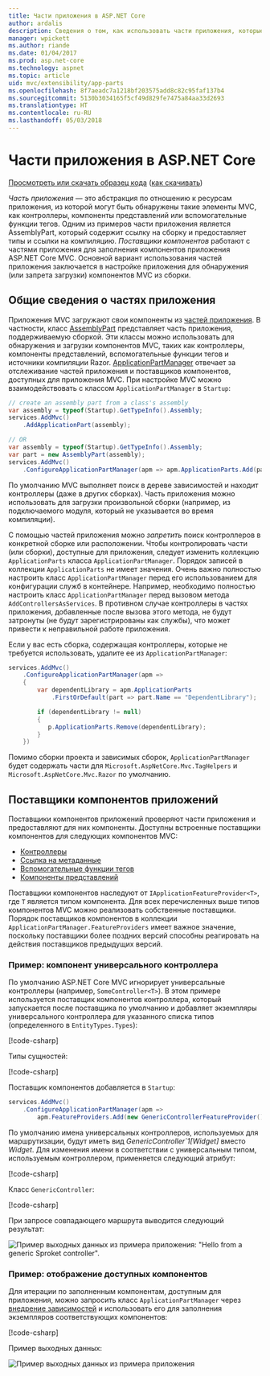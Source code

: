 ```yaml
---
title: Части приложения в ASP.NET Core
author: ardalis
description: Сведения о том, как использовать части приложения, которые являются абстракциями по отношению к ресурсам приложения, для обнаружения или запрета загрузки компонентов из сборки.
manager: wpickett
ms.author: riande
ms.date: 01/04/2017
ms.prod: asp.net-core
ms.technology: aspnet
ms.topic: article
uid: mvc/extensibility/app-parts
ms.openlocfilehash: 8f7aeadc7a1218bf203575add8c82c95faf137b4
ms.sourcegitcommit: 5130b3034165f5cf49d829fe7475a84aa33d2693
ms.translationtype: HT
ms.contentlocale: ru-RU
ms.lasthandoff: 05/03/2018
---
```

# <a name="application-parts-in-aspnet-core"></a>Части приложения в ASP.NET Core

[Просмотреть или скачать образец кода](https://github.com/aspnet/Docs/tree/master/aspnetcore/mvc/advanced/app-parts/sample) ([как скачивать](xref:tutorials/index#how-to-download-a-sample))

*Часть приложения* — это абстракция по отношению к ресурсам приложения, из которой могут быть обнаружены такие элементы MVC, как контроллеры, компоненты представлений или вспомогательные функции тегов. Одним из примеров части приложения является AssemblyPart, который содержит ссылку на сборку и предоставляет типы и ссылки на компиляцию. *Поставщики компонентов* работают с частями приложения для заполнения компонентов приложения ASP.NET Core MVC. Основной вариант использования частей приложения заключается в настройке приложения для обнаружения (или запрета загрузки) компонентов MVC из сборки.

## <a name="introducing-application-parts"></a>Общие сведения о частях приложения

Приложения MVC загружают свои компоненты из [частей приложения](/dotnet/api/microsoft.aspnetcore.mvc.applicationparts.applicationpart). В частности, класс [AssemblyPart](/dotnet/api/microsoft.aspnetcore.mvc.applicationparts.assemblypart#Microsoft_AspNetCore_Mvc_ApplicationParts_AssemblyPart) представляет часть приложения, поддерживаемую сборкой. Эти классы можно использовать для обнаружения и загрузки компонентов MVC, таких как контроллеры, компоненты представлений, вспомогательные функции тегов и источники компиляции Razor. [ApplicationPartManager](/dotnet/api/microsoft.aspnetcore.mvc.applicationparts.applicationpartmanager) отвечает за отслеживание частей приложения и поставщиков компонентов, доступных для приложения MVC. При настройке MVC можно взаимодействовать с классом `ApplicationPartManager` в `Startup`:

```csharp
// create an assembly part from a class's assembly
var assembly = typeof(Startup).GetTypeInfo().Assembly;
services.AddMvc()
    .AddApplicationPart(assembly);

// OR
var assembly = typeof(Startup).GetTypeInfo().Assembly;
var part = new AssemblyPart(assembly);
services.AddMvc()
    .ConfigureApplicationPartManager(apm => apm.ApplicationParts.Add(part));
```

По умолчанию MVC выполняет поиск в дереве зависимостей и находит контроллеры (даже в других сборках). Часть приложения можно использовать для загрузки произвольной сборки (например, из подключаемого модуля, который не указывается во время компиляции).

С помощью частей приложения можно *запретить* поиск контроллеров в конкретной сборке или расположении. Чтобы контролировать части (или сборки), доступные для приложения, следует изменить коллекцию `ApplicationParts` класса `ApplicationPartManager`. Порядок записей в коллекции `ApplicationParts` не имеет значения. Очень важно полностью настроить класс `ApplicationPartManager` перед его использованием для конфигурации служб в контейнере. Например, необходимо полностью настроить класс `ApplicationPartManager` перед вызовом метода `AddControllersAsServices`. В противном случае контроллеры в частях приложения, добавленные после вызова этого метода, не будут затронуты (не будут зарегистрированы как службы), что может привести к неправильной работе приложения.

Если у вас есть сборка, содержащая контроллеры, которые не требуется использовать, удалите ее из `ApplicationPartManager`:

```csharp
services.AddMvc()
    .ConfigureApplicationPartManager(apm =>
    {
        var dependentLibrary = apm.ApplicationParts
            .FirstOrDefault(part => part.Name == "DependentLibrary");

        if (dependentLibrary != null)
        {
           p.ApplicationParts.Remove(dependentLibrary);
        }
    })
```

Помимо сборки проекта и зависимых сборок, `ApplicationPartManager` будет содержать части для `Microsoft.AspNetCore.Mvc.TagHelpers` и `Microsoft.AspNetCore.Mvc.Razor` по умолчанию.

## <a name="application-feature-providers"></a>Поставщики компонентов приложений

Поставщики компонентов приложений проверяют части приложения и предоставляют для них компоненты. Доступны встроенные поставщики компонентов для следующих компонентов MVC:

* [Контроллеры](/dotnet/api/microsoft.aspnetcore.mvc.controllers.controllerfeatureprovider)
* [Ссылка на метаданные](/dotnet/api/microsoft.aspnetcore.mvc.razor.compilation.metadatareferencefeatureprovider)
* [Вспомогательные функции тегов](/dotnet/api/microsoft.aspnetcore.mvc.razor.taghelpers.taghelperfeatureprovider)
* [Компоненты представлений](/dotnet/api/microsoft.aspnetcore.mvc.viewcomponents.viewcomponentfeatureprovider)

Поставщики компонентов наследуют от `IApplicationFeatureProvider<T>`, где `T` является типом компонента. Для всех перечисленных выше типов компонентов MVC можно реализовать собственные поставщики. Порядок поставщиков компонентов в коллекции `ApplicationPartManager.FeatureProviders` имеет важное значение, поскольку поставщики более поздних версий способны реагировать на действия поставщиков предыдущих версий.

### <a name="sample-generic-controller-feature"></a>Пример: компонент универсального контроллера

По умолчанию ASP.NET Core MVC игнорирует универсальные контроллеры (например, `SomeController<T>`). В этом примере используется поставщик компонентов контроллера, который запускается после поставщика по умолчанию и добавляет экземпляры универсального контроллера для указанного списка типов (определенного в `EntityTypes.Types`):

[!code-csharp[](./app-parts/sample/AppPartsSample/GenericControllerFeatureProvider.cs?highlight=13&range=18-36)]

Типы сущностей:

[!code-csharp[](./app-parts/sample/AppPartsSample/Model/EntityTypes.cs?range=6-16)]

Поставщик компонентов добавляется в `Startup`:

```csharp
services.AddMvc()
    .ConfigureApplicationPartManager(apm => 
        apm.FeatureProviders.Add(new GenericControllerFeatureProvider()));
```

По умолчанию имена универсальных контроллеров, используемых для маршрутизации, будут иметь вид *GenericController`1[Widget]* вместо *Widget*. Для изменения имени в соответствии с универсальным типом, используемым контроллером, применяется следующий атрибут:

[!code-csharp[](./app-parts/sample/AppPartsSample/GenericControllerNameConvention.cs)]

Класс `GenericController`:

[!code-csharp[](./app-parts/sample/AppPartsSample/GenericController.cs?highlight=5-6)]

При запросе совпадающего маршрута выводится следующий результат:

![Пример выходных данных из примера приложения: "Hello from a generic Sproket controller".](app-parts/_static/generic-controller.png)

### <a name="sample-display-available-features"></a>Пример: отображение доступных компонентов

Для итерации по заполненным компонентам, доступным для приложения, можно запросить класс `ApplicationPartManager` через [внедрение зависимостей](../../fundamentals/dependency-injection.md) и использовать его для заполнения экземпляров соответствующих компонентов:

[!code-csharp[](./app-parts/sample/AppPartsSample/Controllers/FeaturesController.cs?highlight=16,25-27)]

Пример выходных данных:

![Пример выходных данных из примера приложения](app-parts/_static/available-features.png)
